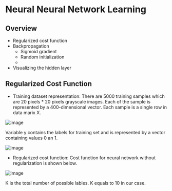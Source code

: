 # Neural Neural Network Learning

## Overview 
* Regularized cost function
* Backpropagation
  * Sigmoid gradient 
  * Random initialization
  * 
* Visualizing the hidden layer 

## Regularized Cost Function 
* Training dataset representation: 
There are 5000 training samples which are 20 pixels * 20 pixels grayscale images. Each of the sample is represented by a 400-dimensional vector. Each sample is a single row in data marix X. 

![image](https://user-images.githubusercontent.com/26426412/31362570-0c96cf52-ad0e-11e7-90b4-c4a33fde49c3.png)

Variable y contains the labels for training set and is represented by a vector containing values 0 an 1. 

![image](https://user-images.githubusercontent.com/26426412/31362424-4ad02dbe-ad0d-11e7-8ba9-387849c3dc27.png)

* Regularized cost function: 
Cost function for neural network without regularization is shown below. 

![image](https://user-images.githubusercontent.com/26426412/31362480-8e512c8c-ad0d-11e7-9ff8-a65a31125f4b.png)

K is the total number of possible lables. K equals to 10 in our case. 


